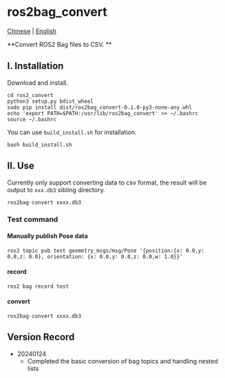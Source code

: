 # ros2bag_convert

[Chinese](README.md) | [English](README_EN.md)

**Convert ROS2 Bag files to CSV. **

## I. Installation

Download and install.

```
cd ros2_convert
python3 setup.py bdist_wheel
sudo pip install dist/ros2bag_convert-0.1.0-py3-none-any.whl
echo 'export PATH=$PATH:/usr/lib/ros2bag_convert' >> ~/.bashrc
source ~/.bashrc
```

You can use `build_install.sh` for installation.

```
bash build_install.sh
```

## II. Use

Currently only support converting data to csv format, the result will be output to `xxx.db3` sibling directory.

```
ros2bag-convert xxxx.db3
```

### Test command

#### Manually publish Pose data

```
ros2 topic pub test geometry_msgs/msg/Pose '{position:{x: 0.0,y: 0.0,z: 0.0}, orientation: {x: 0.0,y: 0.0,z: 0.0,w: 1.0}}'
```

#### record

```
ros2 bag record test
```

#### convert

```
ros2bag-convert xxxx.db3
```

## Version Record

- 20240124
  - Completed the basic conversion of bag topics and handling nested lists
